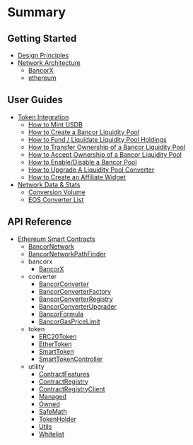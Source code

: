 # Summary

## Getting Started

* [Design Principles](./getting-started/design-principles.md)
* [Network Architecture](./getting-started/network-architecture/introduction.md)
  * [BancorX](./getting-started/network-architecture/BancorX.md)
  * [ethereum](./getting-started/network-architecture/ethereum.md)

## User Guides

* [Token Integration](./user-guides/token-integration/introduction.md)
  * [How to Mint USDB](./user-guides/token-integration/how-to-mint-usdb.md)
  * [How to Create a Bancor Liquidity Pool](./user-guides/token-integration/how-to-create-a-bancor-liquidity-pool.md)
  * [How to Fund / Liquidate Liquidity Pool Holdings](./user-guides/token-integration/how-to-fund-liquidate-liquidity-pool-holdings.md)
  * [How to Transfer Ownership of a Bancor Liquidity Pool](./user-guides/token-integration/how-to-transfer-ownership-of-a-bancor-liquidity-pool.md)
  * [How to Accept Ownership of a Bancor Liquidity Pool](./user-guides/token-integration/how-to-accept-ownership-of-a-bancor-liquidity-pool.md)
  * [How to Enable/Disable a Bancor Pool](./user-guides/token-integration/how-to-enable-disable-a-bancor-pool.md)
  * [How to Upgrade A Liquidity Pool Converter](./user-guides/token-integration/how-to-upgrade-a-liquidity-pool-converter.md)
  * [How to Create an Affiliate Widget](./user-guides/token-integration/how-to-create-an-affiliate-widget.md)
* [Network Data & Stats](./user-guides/network-data-and-stats/introduction.md)
  * [Conversion Volume](./user-guides/network-data-and-stats/conversion-volume.md)
  * [EOS Converter List](./user-guides/network-data-and-stats/eos-converter-list.md)

## API Reference

* [Ethereum Smart Contracts](./api-reference/ethereum/introduction.md)
  * [BancorNetwork](./api-reference/ethereum/contracts/BancorNetwork.md)
  * [BancorNetworkPathFinder](./api-reference/ethereum/contracts/BancorNetworkPathFinder.md)
  * bancorx
    * [BancorX](./api-reference/ethereum/contracts/bancorx/BancorX.md)
  * converter
    * [BancorConverter](./api-reference/ethereum/contracts/converter/BancorConverter.md)
    * [BancorConverterFactory](./api-reference/ethereum/contracts/converter/BancorConverterFactory.md)
    * [BancorConverterRegistry](./api-reference/ethereum/contracts/converter/BancorConverterRegistry.md)
    * [BancorConverterUpgrader](./api-reference/ethereum/contracts/converter/BancorConverterUpgrader.md)
    * [BancorFormula](./api-reference/ethereum/contracts/converter/BancorFormula.md)
    * [BancorGasPriceLimit](./api-reference/ethereum/contracts/converter/BancorGasPriceLimit.md)
  * token
    * [ERC20Token](./api-reference/ethereum/contracts/token/ERC20Token.md)
    * [EtherToken](./api-reference/ethereum/contracts/token/EtherToken.md)
    * [SmartToken](./api-reference/ethereum/contracts/token/SmartToken.md)
    * [SmartTokenController](./api-reference/ethereum/contracts/token/SmartTokenController.md)
  * utility
    * [ContractFeatures](./api-reference/ethereum/contracts/utility/ContractFeatures.md)
    * [ContractRegistry](./api-reference/ethereum/contracts/utility/ContractRegistry.md)
    * [ContractRegistryClient](./api-reference/ethereum/contracts/utility/ContractRegistryClient.md)
    * [Managed](./api-reference/ethereum/contracts/utility/Managed.md)
    * [Owned](./api-reference/ethereum/contracts/utility/Owned.md)
    * [SafeMath](./api-reference/ethereum/contracts/utility/SafeMath.md)
    * [TokenHolder](./api-reference/ethereum/contracts/utility/TokenHolder.md)
    * [Utils](./api-reference/ethereum/contracts/utility/Utils.md)
    * [Whitelist](./api-reference/ethereum/contracts/utility/Whitelist.md)
